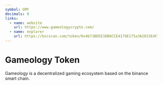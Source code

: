 ```yaml
---
symbol: GMY
decimals: 9
links:
  - name: website
    url: https://www.gameologycrypto.com/
  - name: explorer
    url: https://bscscan.com/token/0x4b71BD5E1DB6CCE4179E175a3A2033E4F17b7432
---
```


# Gameology Token

Gameology is a decentralized gaming ecosystem based on the binance smart chain.
